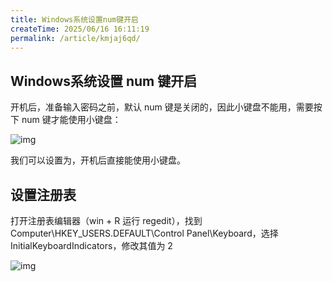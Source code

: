 ```yaml
---
title: Windows系统设置num键开启
createTime: 2025/06/16 16:11:19
permalink: /article/kmjaj6qd/
---
```



## Windows系统设置 num 键开启

开机后，准备输入密码之前，默认 num 键是关闭的，因此小键盘不能用，需要按下 num 键才能使用小键盘：

![img](https://imgoss.xgss.net/picgo-tx2025/QQ_1750061609367.png?tx)

我们可以设置为，开机后直接能使用小键盘。

## 设置注册表

打开注册表编辑器（win + R 运行 regedit），找到 Computer\HKEY_USERS.DEFAULT\Control Panel\Keyboard，选择 InitialKeyboardIndicators，修改其值为 2

![img](https://imgoss.xgss.net/picgo-tx2025/QQ_1750061635507.png?tx)



